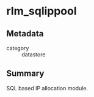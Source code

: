 # rlm_sqlippool
## Metadata
<dl>
  <dt>category</dt><dd>datastore</dd>
</dl>

## Summary
SQL based IP allocation module.
